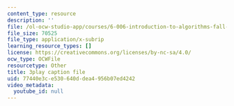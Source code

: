 ```yaml
---
content_type: resource
description: ''
file: /ol-ocw-studio-app/courses/6-006-introduction-to-algorithms-fall-2011/77440e3ce530640ddea4956b07ed4242_Nz1KZXbghj8.srt
file_size: 70525
file_type: application/x-subrip
learning_resource_types: []
license: https://creativecommons.org/licenses/by-nc-sa/4.0/
ocw_type: OCWFile
resourcetype: Other
title: 3play caption file
uid: 77440e3c-e530-640d-dea4-956b07ed4242
video_metadata:
  youtube_id: null
---
```

